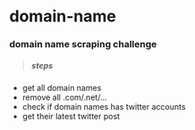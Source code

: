 # domain-name
### domain name scraping challenge
>##### steps 
* get all domain names
* remove all .com/.net/...
* check if domain names has twitter accounts
* get their latest twitter post

